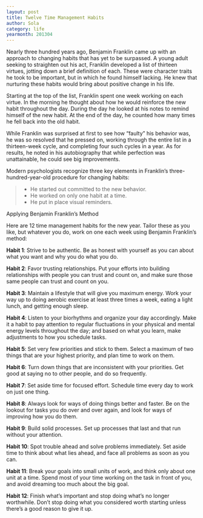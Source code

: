 ```yaml
---
layout: post
title: Twelve Time Management Habits
author: Sola
category: life
yearmonth: 201304
---
```


<div id="english" class="blog-main-content" style="display:block;">
<p>Nearly three hundred years ago, Benjamin Franklin came up with an approach to changing habits that has yet to be surpassed. A young adult seeking to straighten out his act, Franklin developed a list of thirteen virtues, jotting down a brief definition of each. These were character traits he took to be important, but in which he found himself lacking. He knew that nurturing these habits would bring about positive change in his life.</p>

<p>Starting at the top of the list, Franklin spent one week working on each virtue. In the morning he thought about how he would reinforce the new habit throughout the day. During the day he looked at his notes to remind himself of the new habit. At the end of the day, he counted how many times he fell back into the old habit.</p>

<p>While Franklin was surprised at first to see how “faulty” his behavior was, he was so resolved that he pressed on, working through the entire list in a thirteen-week cycle, and completing four such cycles in a year. As for results, he noted in his autobiography that while perfection was unattainable, he could see big improvements.</p>

<p>Modern psychologists recognize three key elements in Franklin’s three-hundred-year-old procedure for changing habits:</p>

<blockquote><ul>
<li>He started out committed to the new behavior.</li>
<li>He worked on only one habit at a time.</li>
<li>He put in place visual reminders.</li>
</ul>
</blockquote>

<p>Applying Benjamin Franklin’s Method</p>

<p>Here are 12 time management habits for the new year. Tailor these as you like, but whatever you do, work on one each week using Benjamin Franklin’s method:</p>

<p><strong>Habit 1</strong>: Strive to be authentic. Be as honest with yourself as you can about what you want and why you do what you do.</p>

<p><strong>Habit 2</strong>: Favor trusting relationships. Put your efforts into building relationships with people you can trust and count on, and make sure those same people can trust and count on you.</p>

<p><strong>Habit 3</strong>: Maintain a lifestyle that will give you maximum energy. Work your way up to doing aerobic exercise at least three times a week, eating a light lunch, and getting enough sleep.</p>

<p><strong>Habit 4</strong>: Listen to your biorhythms and organize your day accordingly. Make it a habit to pay attention to regular fluctuations in your physical and mental energy levels throughout the day; and based on what you learn, make adjustments to how you schedule tasks.</p>

<p><strong>Habit 5</strong>: Set very few priorities and stick to them. Select a maximum of two things that are your highest priority, and plan time to work on them.</p>

<p><strong>Habit 6</strong>: Turn down things that are inconsistent with your priorities. Get good at saying no to other people, and do so frequently.</p>

<p><strong>Habit 7</strong>: Set aside time for focused effort. Schedule time every day to work on just one thing.</p>

<p><strong>Habit 8</strong>: Always look for ways of doing things better and faster. Be on the lookout for tasks you do over and over again, and look for ways of improving how you do them.</p>

<p><strong>Habit 9</strong>: Build solid processes. Set up processes that last and that run without your attention.</p>

<p><strong>Habit 10</strong>: Spot trouble ahead and solve problems immediately. Set aside time to think about what lies ahead, and face all problems as soon as you can.</p>

<p><strong>Habit 11</strong>: Break your goals into small units of work, and think only about one unit at a time. Spend most of your time working on the task in front of you, and avoid dreaming too much about the big goal.</p>

<p><strong>Habit 12</strong>: Finish what’s important and stop doing what’s no longer worthwhile. Don’t stop doing what you considered worth starting unless there’s a good reason to give it up.</p>
</div>





<div id="chinese" class="blog-main-content" style="display:none;">
<p>大约300年前，本杰明.弗兰克林提出了一个至今还未被超越的改变固习的方法。还是年轻人的本杰明出于规范自己行为的目的，提出了一个由13条举止规范（virtue）组成的清单，并且简要的对每一条准则做了定义。这是一些他认为重要的，但是他自己却不具备的人格特征。他清楚的认识到，培养这些好的习惯会为他的人生带来巨大的积极影响。</p>

<p>从清单的开头开始，弗兰克林为实行每一条举止规范都会花上一周的时间。清晨，他思考他应该如何在这一天巩固（reinforce）这些新习惯。白天，他通过查看自己的笔记来提醒自己培养这些新习惯。而在这天结束时，他统计这一天里他回到旧习惯的次数。</p>

<p>尽管富兰克林一开始很惊讶的发现自己曾经的行为有很多毛病（faulty），但他还是很坚定地加紧完成了整个清单，他以13周为一个周期，一年完成四个这样周期。最终，他在他的自传（autobiography）中记录道，虽然最终的效果无法达到完美无缺，但他仍然看到了自己巨大的改变。</p>

<p>现代心理学家从弗兰克林这个已经有三百年历史的改善习惯的过程中，得到了三个关键因素：</p>

<blockquote><pre><code>*他一开始就决心（commit to）要（培养）这个新行为。
*他一次只培养一个习惯。
*他在合适的地方放上视觉提示（visual remainder）（例如小纸条上写着不能分心之类的。
</code></pre></blockquote>

<p>本杰明.弗兰克林方法的应用</p>

<p>这有12种在新年里帮助你管理时间的妙招。根据你的喜好制定出适合你自己的时间管理计划，但是不管你做什么，按照本杰明的方法一周培养一个：</p>

<p><strong>习惯1</strong>：争取变得更真实，更脚踏实地。尽可能真诚地面对你所想要的，以及为何你想这么做。</p>

<p><strong>习惯2</strong>：偏好于朋友间更为相互信任的那些关系。努力地和你能够信任以及依赖的人创建良好的关系，并且确信他们也同样能够信任你，依赖你。</p>

<p><strong>习惯3</strong>：维持一种能够给你带来最大正能量的生活方式。一周至少做三次有氧运动，吃一顿清淡的午餐，以及保证充足的睡眠。</p>

<p><strong>习惯4</strong>：按照你的生物钟相应地组织计划你的一天。关注一天里你的生理和精神能量的起伏规律，并把这培养成一种习惯；然后基于你的观察，来调整你的任务计划。</p>

<p><strong>习惯5</strong>：设置尽量少的优先考虑的事（priorities）并且坚持下去。权衡出优先级最高的两个，并计划好时间依次去做这两件事。</p>

<p><strong>习惯6</strong>：拒绝（turn down）那些与你优先考虑的事情相矛盾（inconsistent）的事儿。学会向其他人说“不”，并且经常要这么做。</p>

<p><strong>习惯7</strong>：为（需要）集中精力（做的事情）留出时间。每天安排出时间只去完成一件事。</p>

<p><strong>习惯8</strong>：不停地寻找把事情做得更好更快的方法。值得注意的是要关注那些你重复了一遍又一遍的任务，并且从中去寻找改善这一过程的方法。</p>

<p><strong>习惯9</strong>： 建立固定的过程。建立那些能在你不注意的情况下持续和运行的过程。</p>

<p><strong>习惯10</strong>：能够预见困难，并且一旦遇到困难立刻解决它。留出时间去考虑将来会遇到的（困难），并且尽可能快地直面问题。</p>

<p><strong>习惯11</strong>：将你的目标细化成很多任务，一次只考虑其中一个任务。用你大部分的时间去处理眼前的这份任务，避免对不切实际的目标产生幻想。</p>

<p><strong>习惯12</strong>：去完成那些重要的事情，停止继续做那些不再值得的事情。不要轻易放弃你最初觉得值得去做的事情，除非你有一个充分的理由。</p>

</div>

